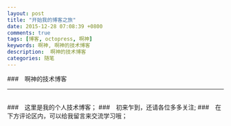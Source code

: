 ```yaml
---
layout: post
title: "开始我的博客之旅"
date: 2015-12-28 07:08:39 +0800
comments: true
tags: [博客, octopress, 啊神]
keywords: 啊神, 啊神的技术博客
description:  啊神的技术博客
categories: 随笔
---
```

###&emsp;啊神的技术博客
***  
</br>
###&emsp;这里是我的个人技术博客；
###&emsp;初来乍到，还请各位多多关注;
###&emsp;在下方评论区内，可以给我留言来交流学习哦；